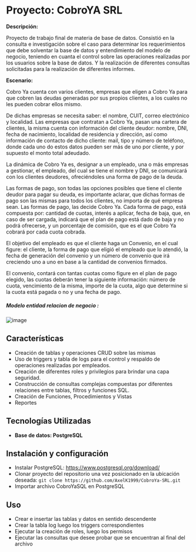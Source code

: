 # Proyecto: CobroYA SRL

**Descripción:**

Proyecto de trabajo final de materia de base de datos. Consistió en la consulta e investigación sobre el caso para determinar los requerimientos que debe solventar la base de datos y entendimiento del modelo de negocio, teniendo en cuanta el control sobre las operaciones realizadas por los usuarios sobre la base de datos. Y la realización de diferentes consultas solicitadas para la realización de diferentes informes.

**Escenario:**

Cobro Ya cuenta con varios clientes, empresas que eligen a Cobro Ya para que cobren las deudas generadas por sus propios clientes, a los cuales no les pueden cobrar ellos mismo.

De dichas empresas se necesita saber: el nombre, CUIT, correo electrónico y localidad. Las empresas que contratan a Cobro Ya, pasan una cartera de clientes, la misma cuenta con información del cliente deudor: nombre, DNI, fecha de nacimiento, localidad de residencia y dirección, así como información de contacto de dicho cliente: mail, tipo y número de teléfono, donde cada uno do estos datos pueden ser más de uno por cliente, y por supuesto el monto total adeudado.

La dinámica de Cobro Ya es, designar a un empleado, una o más empresas a gestionar, el empleado, del cual se tiene el nombre y DNI, se comunicará con los clientes deudores, ofreciéndoles una forma de pago de la deuda.

Las formas de pago, son todas las opciones posibles que tiene el cliente deudor para pagar su deuda, es importante aclarar, que dichas formas de pago son las mismas para todos los clientes, no importa de qué empresa sean. Las formas de pago, las decide Cobro Ya. Cada forma de pago, está compuesta por: cantidad de cuotas, interés a aplicar, fecha de baja, que, en caso de ser cargada, indicará que el plan de pago está dado de baja y no podrá ofrecerse, y un porcentaje de comisión, que es el que Cobro Ya cobrará por cada cuota cobrada.

El objetivo del empleado es que el cliente haga un Convenio, en el cual figure: el cliente, la forma de pago que eligió el empleado que lo atendió, la fecha de generación del convenio y un número de convenio que irá creciendo uno a uno en base a la cantidad de convenios firmados.

El convenio, contará con tantas cuotas como figure en el plan de pago elegido, las cuotas deberán tener la siguiente información: número de cuota, vencimiento de la misma, importe de la cuota, algo que determine si la cuota está pagada o no y una fecha de pago.

##### Modelo entidad relacion de negocio :

![image](https://github.com/user-attachments/assets/b5a6d7d3-cb3f-4089-864c-524245266293)


## Características 

- Creación de tablas y operaciones CRUD sobre las mismas
- Uso de triggers y tabla de logs para el control y respaldo de operaciones realizadas por empleados.
- Creación de diferentes roles y privilegios para brindar una capa seguridad.
- Construcción de consultas complejas compuestas por diferentes relaciones entre tablas, filtros y funciones SQL.
- Creación de Funciones, Procedimientos y Vistas
- Reportes

## Tecnologías Utilizadas
- **Base de datos: PostgreSQL** 

## Instalación y configuración
- Instalar PostgreSQL: https://www.postgresql.org/download/
- Clonar proyecto del repositorio una vez posicionado en la ubicación deseada: `git clone https://github.com/AxelK1999/CobroYa-SRL.git`
- Importar archivo CobroYaSQL en PostgreSQL
## Uso
- Crear e insertar las tablas y datos en sentido descendente
- Crear la tabla log luego los triggers correspondientes
- Ejecutar la creación de roles, luego los permisos
- Ejecutar las consultas que desee probar que se encuentran al final del archivo
